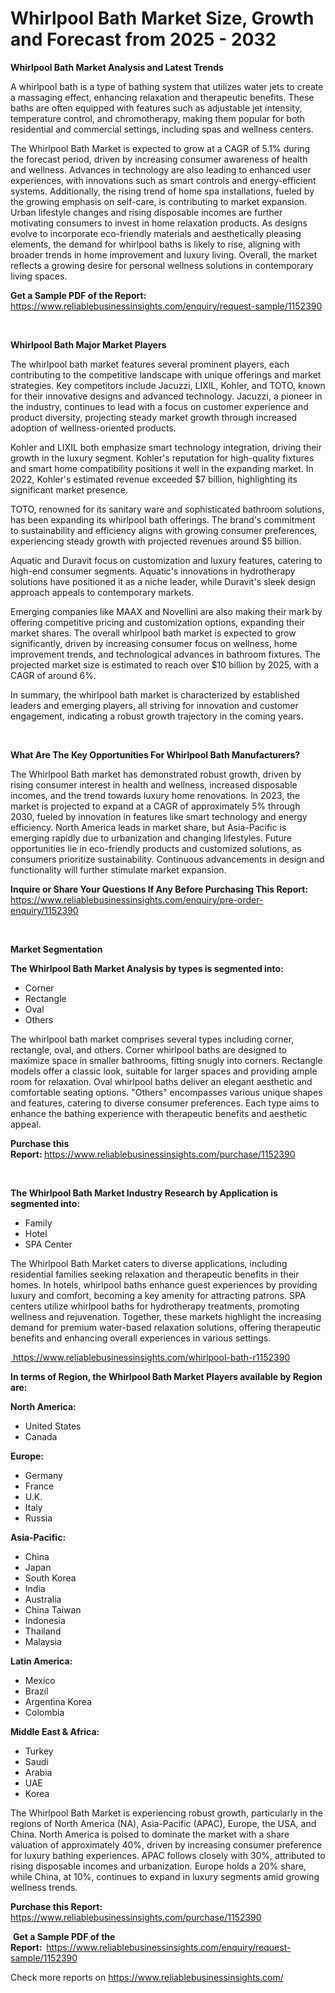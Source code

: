 <p><h1>Whirlpool Bath Market Size, Growth and Forecast from 2025 - 2032</h1></p><p><strong>Whirlpool Bath Market Analysis and Latest Trends</strong></p>
<p><p>A whirlpool bath is a type of bathing system that utilizes water jets to create a massaging effect, enhancing relaxation and therapeutic benefits. These baths are often equipped with features such as adjustable jet intensity, temperature control, and chromotherapy, making them popular for both residential and commercial settings, including spas and wellness centers.</p><p>The Whirlpool Bath Market is expected to grow at a CAGR of 5.1% during the forecast period, driven by increasing consumer awareness of health and wellness. Advances in technology are also leading to enhanced user experiences, with innovations such as smart controls and energy-efficient systems. Additionally, the rising trend of home spa installations, fueled by the growing emphasis on self-care, is contributing to market expansion. Urban lifestyle changes and rising disposable incomes are further motivating consumers to invest in home relaxation products. As designs evolve to incorporate eco-friendly materials and aesthetically pleasing elements, the demand for whirlpool baths is likely to rise, aligning with broader trends in home improvement and luxury living. Overall, the market reflects a growing desire for personal wellness solutions in contemporary living spaces.</p></p>
<p><strong>Get a Sample PDF of the Report:&nbsp;</strong> <a href="https://www.reliablebusinessinsights.com/enquiry/request-sample/1152390?utm_campaign=39&utm_medium=2&utm_source=Github&utm_content=ia&utm_term=07022025&utm_id=whirlpool-bath">https://www.reliablebusinessinsights.com/enquiry/request-sample/1152390</a></p>
<p>&nbsp;</p>
<p><strong>Whirlpool Bath Major Market Players</strong></p>
<p><p>The whirlpool bath market features several prominent players, each contributing to the competitive landscape with unique offerings and market strategies. Key competitors include Jacuzzi, LIXIL, Kohler, and TOTO, known for their innovative designs and advanced technology. Jacuzzi, a pioneer in the industry, continues to lead with a focus on customer experience and product diversity, projecting steady market growth through increased adoption of wellness-oriented products.</p><p>Kohler and LIXIL both emphasize smart technology integration, driving their growth in the luxury segment. Kohler's reputation for high-quality fixtures and smart home compatibility positions it well in the expanding market. In 2022, Kohler's estimated revenue exceeded $7 billion, highlighting its significant market presence.</p><p>TOTO, renowned for its sanitary ware and sophisticated bathroom solutions, has been expanding its whirlpool bath offerings. The brand's commitment to sustainability and efficiency aligns with growing consumer preferences, experiencing steady growth with projected revenues around $5 billion.</p><p>Aquatic and Duravit focus on customization and luxury features, catering to high-end consumer segments. Aquatic's innovations in hydrotherapy solutions have positioned it as a niche leader, while Duravit's sleek design approach appeals to contemporary markets.</p><p>Emerging companies like MAAX and Novellini are also making their mark by offering competitive pricing and customization options, expanding their market shares. The overall whirlpool bath market is expected to grow significantly, driven by increasing consumer focus on wellness, home improvement trends, and technological advances in bathroom fixtures. The projected market size is estimated to reach over $10 billion by 2025, with a CAGR of around 6%.</p><p>In summary, the whirlpool bath market is characterized by established leaders and emerging players, all striving for innovation and customer engagement, indicating a robust growth trajectory in the coming years.</p></p>
<p>&nbsp;</p>
<p><strong>What Are The Key Opportunities For Whirlpool Bath Manufacturers?</strong></p>
<p><p>The Whirlpool Bath market has demonstrated robust growth, driven by rising consumer interest in health and wellness, increased disposable incomes, and the trend towards luxury home renovations. In 2023, the market is projected to expand at a CAGR of approximately 5% through 2030, fueled by innovation in features like smart technology and energy efficiency. North America leads in market share, but Asia-Pacific is emerging rapidly due to urbanization and changing lifestyles. Future opportunities lie in eco-friendly products and customized solutions, as consumers prioritize sustainability. Continuous advancements in design and functionality will further stimulate market expansion.</p></p>
<p><strong>Inquire or Share Your Questions If Any Before Purchasing This Report:</strong> <a href="https://www.reliablebusinessinsights.com/enquiry/pre-order-enquiry/1152390?utm_campaign=39&utm_medium=2&utm_source=Github&utm_content=ia&utm_term=07022025&utm_id=whirlpool-bath">https://www.reliablebusinessinsights.com/enquiry/pre-order-enquiry/1152390</a></p>
<p>&nbsp;</p>
<p><strong>Market Segmentation</strong></p>
<p><strong>The Whirlpool Bath Market Analysis by types is segmented into:</strong></p>
<p><ul><li>Corner</li><li>Rectangle</li><li>Oval</li><li>Others</li></ul></p>
<p><p>The whirlpool bath market comprises several types including corner, rectangle, oval, and others. Corner whirlpool baths are designed to maximize space in smaller bathrooms, fitting snugly into corners. Rectangle models offer a classic look, suitable for larger spaces and providing ample room for relaxation. Oval whirlpool baths deliver an elegant aesthetic and comfortable seating options. "Others" encompasses various unique shapes and features, catering to diverse consumer preferences. Each type aims to enhance the bathing experience with therapeutic benefits and aesthetic appeal.</p></p>
<p><strong>Purchase this Report:&nbsp;</strong><a href="https://www.reliablebusinessinsights.com/purchase/1152390?utm_campaign=39&utm_medium=2&utm_source=Github&utm_content=ia&utm_term=07022025&utm_id=whirlpool-bath">https://www.reliablebusinessinsights.com/purchase/1152390</a></p>
<p>&nbsp;</p>
<p><strong>The Whirlpool Bath Market Industry Research by Application is segmented into:</strong></p>
<p><ul><li>Family</li><li>Hotel</li><li>SPA Center</li></ul></p>
<p><p>The Whirlpool Bath Market caters to diverse applications, including residential families seeking relaxation and therapeutic benefits in their homes. In hotels, whirlpool baths enhance guest experiences by providing luxury and comfort, becoming a key amenity for attracting patrons. SPA centers utilize whirlpool baths for hydrotherapy treatments, promoting wellness and rejuvenation. Together, these markets highlight the increasing demand for premium water-based relaxation solutions, offering therapeutic benefits and enhancing overall experiences in various settings.</p></p>
<p><a href="https://www.reliablebusinessinsights.com/whirlpool-bath-r1152390?utm_campaign=39&utm_medium=2&utm_source=Github&utm_content=ia&utm_term=07022025&utm_id=whirlpool-bath">&nbsp;https://www.reliablebusinessinsights.com/whirlpool-bath-r1152390</a></p>
<p><strong>In terms of Region, the Whirlpool Bath Market Players available by Region are:</strong></p>
<p>
    <p> <strong> North America: </strong>
        <ul>
            <li>United States</li>
            <li>Canada</li>
        </ul>
        </p> 
    <p> <strong> Europe: </strong>
        <ul>
            <li>Germany</li>
            <li>France</li>
            <li>U.K.</li>
            <li>Italy</li>
            <li>Russia</li>
        </ul>
        </p> 
    <p> <strong> Asia-Pacific: </strong>
        <ul>
            <li>China</li>
            <li>Japan</li>
            <li>South Korea</li>
            <li>India</li>
            <li>Australia</li>
            <li>China Taiwan</li>
            <li>Indonesia</li>
            <li>Thailand</li>
            <li>Malaysia</li>
        </ul>
        </p> 
    <p> <strong> Latin America: </strong>
        <ul>
            <li>Mexico</li>
            <li>Brazil</li>
            <li>Argentina Korea</li>
            <li>Colombia</li>
        </ul>
        </p> 
    <p> <strong> Middle East & Africa: </strong>
        <ul>
            <li>Turkey</li>
            <li>Saudi</li>
            <li>Arabia</li>
            <li>UAE</li>
            <li>Korea</li>
        </ul>
    </p>
    </p>
<p><p>The Whirlpool Bath Market is experiencing robust growth, particularly in the regions of North America (NA), Asia-Pacific (APAC), Europe, the USA, and China. North America is poised to dominate the market with a share valuation of approximately 40%, driven by increasing consumer preference for luxury bathing experiences. APAC follows closely with 30%, attributed to rising disposable incomes and urbanization. Europe holds a 20% share, while China, at 10%, continues to expand in luxury segments amid growing wellness trends.</p></p>
<p><strong>Purchase this Report: </strong><a href="https://www.reliablebusinessinsights.com/purchase/1152390?utm_campaign=39&utm_medium=2&utm_source=Github&utm_content=ia&utm_term=07022025&utm_id=whirlpool-bath">https://www.reliablebusinessinsights.com/purchase/1152390</a></p>
<p>&nbsp;<strong>Get a Sample PDF of the Report:&nbsp;&nbsp;</strong><a href="https://www.reliablebusinessinsights.com/enquiry/request-sample/1152390?utm_campaign=39&utm_medium=2&utm_source=Github&utm_content=ia&utm_term=07022025&utm_id=whirlpool-bath">https://www.reliablebusinessinsights.com/enquiry/request-sample/1152390</a></p>
<p><strong></strong></p>
<p>Check more reports on <a href="https://www.reliablebusinessinsights.com/?utm_campaign=39&utm_medium=2&utm_source=Github&utm_content=ia&utm_term=07022025&utm_id=whirlpool-bath">https://www.reliablebusinessinsights.com/</a></p>